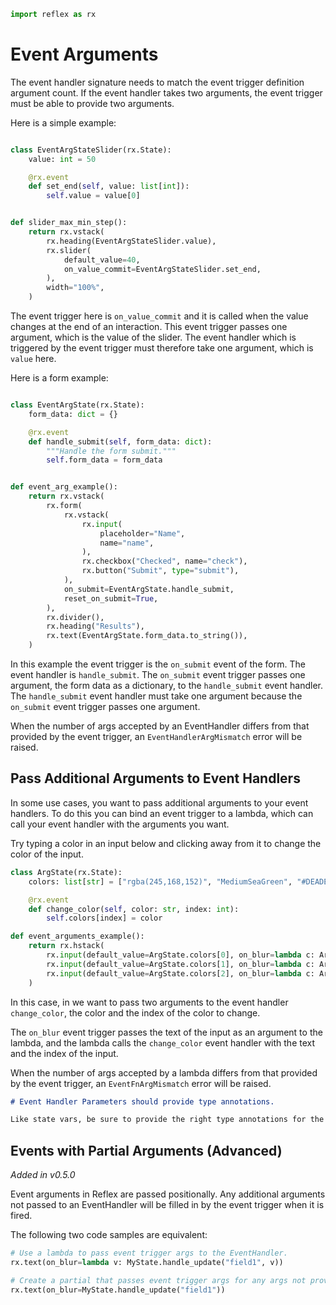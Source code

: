 ```python exec
import reflex as rx
```

# Event Arguments

The event handler signature needs to match the event trigger definition argument count. If the event handler takes two arguments, the event trigger must be able to provide two arguments.

Here is a simple example:

```python demo exec

class EventArgStateSlider(rx.State):
    value: int = 50

    @rx.event
    def set_end(self, value: list[int]):
        self.value = value[0]


def slider_max_min_step():
    return rx.vstack(
        rx.heading(EventArgStateSlider.value),
        rx.slider(
            default_value=40,
            on_value_commit=EventArgStateSlider.set_end,
        ),
        width="100%",
    )

```

The event trigger here is `on_value_commit` and it is called when the value changes at the end of an interaction. This event trigger passes one argument, which is the value of the slider. The event handler which is triggered by the event trigger must therefore take one argument, which is `value` here.

Here is a form example:

```python demo exec

class EventArgState(rx.State):
    form_data: dict = {}

    @rx.event
    def handle_submit(self, form_data: dict):
        """Handle the form submit."""
        self.form_data = form_data


def event_arg_example():
    return rx.vstack(
        rx.form(
            rx.vstack(
                rx.input(
                    placeholder="Name",
                    name="name",
                ),
                rx.checkbox("Checked", name="check"),
                rx.button("Submit", type="submit"),
            ),
            on_submit=EventArgState.handle_submit,
            reset_on_submit=True,
        ),
        rx.divider(),
        rx.heading("Results"),
        rx.text(EventArgState.form_data.to_string()),
    )
```

In this example the event trigger is the `on_submit` event of the form. The event handler is `handle_submit`. The `on_submit` event trigger passes one argument, the form data as a dictionary, to the `handle_submit` event handler. The `handle_submit` event handler must take one argument because the `on_submit` event trigger passes one argument.

When the number of args accepted by an EventHandler differs from that provided by the event trigger, an `EventHandlerArgMismatch` error will be raised.

## Pass Additional Arguments to Event Handlers

In some use cases, you want to pass additional arguments to your event handlers. To do this you can bind an event trigger to a lambda, which can call your event handler with the arguments you want.

Try typing a color in an input below and clicking away from it to change the color of the input.

```python demo exec
class ArgState(rx.State):
    colors: list[str] = ["rgba(245,168,152)", "MediumSeaGreen", "#DEADE3"]

    @rx.event
    def change_color(self, color: str, index: int):
        self.colors[index] = color

def event_arguments_example():
    return rx.hstack(
        rx.input(default_value=ArgState.colors[0], on_blur=lambda c: ArgState.change_color(c, 0), bg=ArgState.colors[0]),
        rx.input(default_value=ArgState.colors[1], on_blur=lambda c: ArgState.change_color(c, 1), bg=ArgState.colors[1]),
        rx.input(default_value=ArgState.colors[2], on_blur=lambda c: ArgState.change_color(c, 2), bg=ArgState.colors[2]),
    )

```

In this case, in we want to pass two arguments to the event handler `change_color`, the color and the index of the color to change.

The `on_blur` event trigger passes the text of the input as an argument to the lambda, and the lambda calls the `change_color` event handler with the text and the index of the input.

When the number of args accepted by a lambda differs from that provided by the event trigger, an `EventFnArgMismatch` error will be raised.

```md alert warning
# Event Handler Parameters should provide type annotations.

Like state vars, be sure to provide the right type annotations for the parameters in an event handler.
```

## Events with Partial Arguments (Advanced)

_Added in v0.5.0_

Event arguments in Reflex are passed positionally. Any additional arguments not
passed to an EventHandler will be filled in by the event trigger when it is
fired.

The following two code samples are equivalent:

```python
# Use a lambda to pass event trigger args to the EventHandler.
rx.text(on_blur=lambda v: MyState.handle_update("field1", v))

# Create a partial that passes event trigger args for any args not provided to the EventHandler.
rx.text(on_blur=MyState.handle_update("field1"))
```
